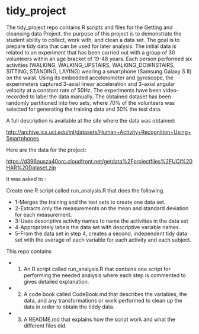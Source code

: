 # tidy_project

The tidy_project repo contains R scripts and files for the Getting and cleansing data Project.
the purpose of this project is to demonstrate the student ability to collect, work with, and clean a data set. The goal is to prepare tidy data that can be used for later analysis. 
The initial data  is related to an experiment that has been carried out with a group of 30 volunteers within an age bracket of 19-48 years. Each person performed six activities (WALKING, WALKING_UPSTAIRS, WALKING_DOWNSTAIRS, SITTING, STANDING, LAYING) wearing a smartphone (Samsung Galaxy S II) on the waist. Using its embedded accelerometer and gyroscope, the experimeters captured 3-axial linear acceleration and 3-axial angular velocity at a constant rate of 50Hz. The experiments have been video-recorded to label the data manually. The obtained dataset has been randomly partitioned into two sets, where 70% of the volunteers was selected for generating the training data and 30% the test data. 

A full description is available at the site where the data was obtained: 

http://archive.ics.uci.edu/ml/datasets/Human+Activity+Recognition+Using+Smartphones 

Here are the data for the project: 

https://d396qusza40orc.cloudfront.net/getdata%2Fprojectfiles%2FUCI%20HAR%20Dataset.zip 

It was asked to :
 
Create one R script called run_analysis.R that does the following. 
- 1-Merges the training and the test sets to create one data set.
- 2-Extracts only the measurements on the mean and standard deviation for each measurement. 
- 3-Uses descriptive activity names to name the activities in the data set
- 4-Appropriately labels the data set with descriptive variable names. 
- 5-From the data set in step 4, creates a second, independent tidy data set with the average of each variable for each activity and each subject.

This repo contains 
- 1) An R script called run_analysis.R that contains one script for performing the needed analysis where each step is commented to gives detailed explanation.
- 2) A code book called CodeBook.md that describes the variables, the data, and any transformations or work performed to clean up the data in order to obtain the tiddy data. 
- 3) A README.md that explains how the script work and what the different files did.  

